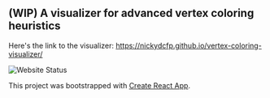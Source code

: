 ## (WIP) A visualizer for advanced vertex coloring heuristics
Here's the link to the visualizer: https://nickydcfp.github.io/vertex-coloring-visualizer/

![Website Status](https://img.shields.io/github/actions/workflow/status/NickyDCFP/vertex-coloring-visualizer/main.yml?label=Status&style=plastic)

This project was bootstrapped with [Create React App](https://github.com/facebook/create-react-app).
